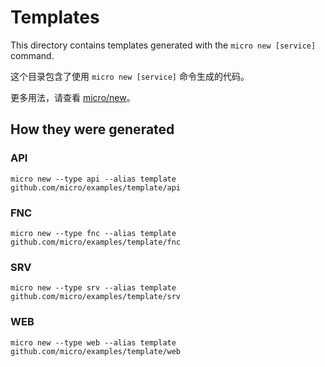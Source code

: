 # Templates

This directory contains templates generated with the `micro new [service]` command.

这个目录包含了使用 `micro new [service]` 命令生成的代码。

更多用法，请查看 [micro/new](https://github.com/micro/micro/tree/master/new)。

## How they were generated

### API

```
micro new --type api --alias template github.com/micro/examples/template/api
```

### FNC

```
micro new --type fnc --alias template github.com/micro/examples/template/fnc
```

### SRV

```
micro new --type srv --alias template github.com/micro/examples/template/srv
```

### WEB

```
micro new --type web --alias template github.com/micro/examples/template/web
```


